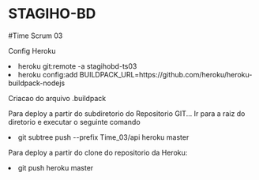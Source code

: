 # STAGIHO-BD

#Time Scrum 03

Config Heroku
<li>heroku git:remote -a stagihobd-ts03
<li>heroku config:add BUILDPACK_URL=https://github.com/heroku/heroku-buildpack-nodejs

Criacao do arquivo .buildpack

Para deploy a partir do subdiretorio do Repositorio GIT... Ir para a raiz do diretorio e executar o seguinte comando
<li> git subtree push --prefix Time_03/api heroku master


Para deploy a partir do clone do repositorio da Heroku:
<li> git push heroku master 

